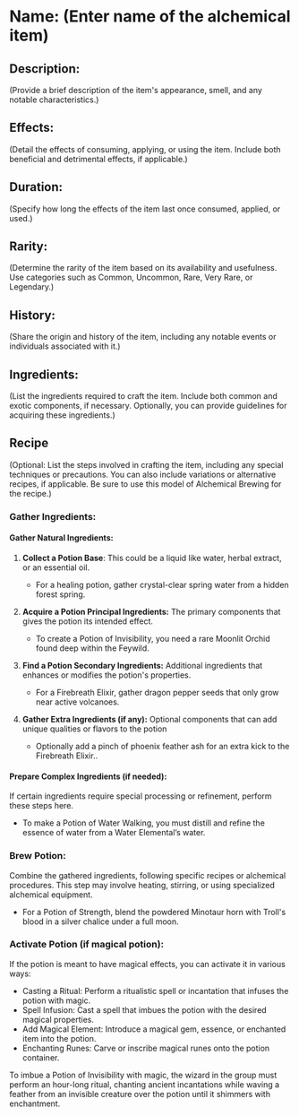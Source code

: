 # **Name**: (Enter name of the alchemical item)

## Description: 
(Provide a brief description of the item's appearance, smell, and any notable characteristics.)

## Effects:
(Detail the effects of consuming, applying, or using the item. Include both beneficial and detrimental effects, if applicable.)

## Duration: 
(Specify how long the effects of the item last once consumed, applied, or used.)

## Rarity: 
(Determine the rarity of the item based on its availability and usefulness. Use categories such as Common, Uncommon, Rare, Very Rare, or Legendary.)

## History: 
(Share the origin and history of the item, including any notable events or individuals associated with it.)

## Ingredients: 
(List the ingredients required to craft the item. Include both common and exotic components, if necessary. Optionally, you can provide guidelines for acquiring these ingredients.)

## Recipe 
(Optional: List the steps involved in crafting the item, including any special techniques or precautions. You can also include variations or alternative recipes, if applicable. Be sure to use this model of Alchemical Brewing for the recipe.)

### **Gather Ingredients:**

#### **Gather Natural Ingredients:**
        
1. **Collect a Potion Base**:
    This could be a liquid like water, herbal extract, or an essential oil.
    - For a healing potion, gather crystal-clear spring water from a hidden forest spring.

2. **Acquire a Potion Principal Ingredients:**
    The primary components that gives the potion its intended effect.
    - To create a Potion of Invisibility, you need a rare Moonlit Orchid found deep within the Feywild.

3. **Find a Potion Secondary Ingredients:**
    Additional ingredients that enhances or modifies the potion's properties.
    - For a Firebreath Elixir, gather dragon pepper seeds that only grow near active volcanoes.

4. **Gather Extra Ingredients (if any):**
    Optional components that can add unique qualities or flavors to the potion
    - Optionally add a pinch of phoenix feather ash for an extra kick to the Firebreath Elixir..

#### **Prepare Complex Ingredients (if needed):**
If certain ingredients require special processing or refinement, perform these steps here.
- To make a Potion of Water Walking, you must distill and refine the essence of water from a Water Elemental’s water.

### **Brew Potion:**    
Combine the gathered ingredients, following specific recipes or alchemical procedures. This step may involve heating, stirring, or using specialized alchemical equipment.
- For a Potion of Strength, blend the powdered Minotaur horn with Troll's blood in a silver chalice under a full moon.

### **Activate Potion (if magical potion):**
If the potion is meant to have magical effects, you can activate it in various ways:

- Casting a Ritual: Perform a ritualistic spell or incantation that infuses the potion with magic.
- Spell Infusion: Cast a spell that imbues the potion with the desired magical properties.
- Add Magical Element: Introduce a magical gem, essence, or enchanted item into the potion.
- Enchanting Runes: Carve or inscribe magical runes onto the potion container.

To imbue a Potion of Invisibility with magic, the wizard in the group must perform an hour-long ritual, chanting ancient incantations while waving a feather from an invisible creature over the potion until it shimmers with enchantment.

